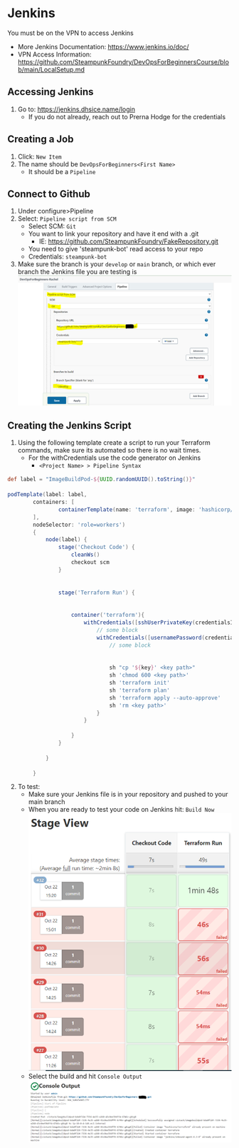 # Jenkins
You must be on the VPN to access Jenkins
+ More Jenkins Documentation: https://www.jenkins.io/doc/
+ VPN Access Information: https://github.com/SteampunkFoundry/DevOpsForBeginnersCourse/blob/main/LocalSetup.md

## Accessing Jenkins
1. Go to: https://jenkins.dhsice.name/login
    + If you do not already, reach out to Prerna Hodge for the credentials

## Creating a Job
1. Click: `New Item`
2. The name should be `DevOpsForBeginners<First Name>`
    + It should be a `Pipeline`



## Connect to Github
1. Under configure>Pipeline
2. Select: `Pipeline script from SCM`
    + Select SCM: `Git`
    + You want to link your repository and have it end with a .git
        + IE: https://github.com/SteampunkFoundry/FakeRepository.git
    + You need to give 'steampunk-bot' read access to your repo
    + Credentials: `steampunk-bot`
3. Make sure the branch is your `develop` or `main` branch, or which ever branch the Jenkins file you are testing is
   ![Configure](https://github.com/SteampunkFoundry/DevOpsForBeginnersCourse/blob/main/imgs/PipelineSetup_jenkins.PNG)

## Creating the Jenkins Script
1. Using the following template create a script to run your Terraform commands, make sure its automated so there is no wait times.
    + For the withCredentials use the code generator on Jenkins
        + `<Project Name> > Pipeline Syntax`
```groovy
def label = "ImageBuildPod-${UUID.randomUUID().toString()}"

podTemplate(label: label,
        containers: [
                containerTemplate(name: 'terraform', image: 'hashicorp/terraform', ttyEnabled: true, command: 'cat')
        ],
        nodeSelector: 'role=workers')
        {
            node(label) {
                stage('Checkout Code') {
                    cleanWs()
                    checkout scm
                }


                stage('Terraform Run') {


                    container('terraform'){
                        withCredentials([sshUserPrivateKey(credentialsId: <key name>, keyFileVariable: 'key', passphraseVariable: '', usernameVariable: <variable name>)]) {
                            // some block
                            withCredentials([usernamePassword(credentialsId: <key name>, passwordVariable: <password variable name>, usernameVariable: <ID name>)]) {
                                // some block


                                sh "cp '${key}' <key path>"
                                sh 'chmod 600 <key path>'
                                sh 'terraform init'
                                sh 'terraform plan'
                                sh 'terraform apply --auto-approve'
                                sh 'rm <key path>'
                            }
                        }

                    }
                }

            }

        }
```
2. To test:
    + Make sure your Jenkins file is in your repository and pushed to your main branch
    + When you are ready to test your code on Jenkins hit: `Build Now`
      ![Builds](https://github.com/SteampunkFoundry/DevOpsForBeginnersCourse/blob/main/imgs/Builds_jenkins.PNG)
    + Select the build and hit `Console Output`
      ![Output](https://github.com/SteampunkFoundry/DevOpsForBeginnersCourse/blob/main/imgs/ConsoleOutput_jenkins.PNG)
